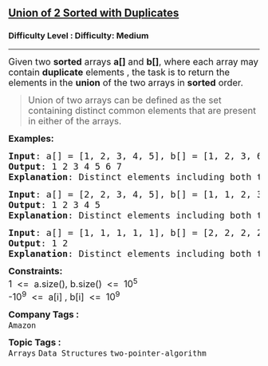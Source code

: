<h2><a href="https://www.geeksforgeeks.org/problems/union-of-two-sorted-arrays-1587115621/1?page=1&category=Data%20Structures,two-pointer-algorithm&difficulty=Easy,Medium&status=unsolved&sortBy=submissions">Union of 2 Sorted with Duplicates</a></h2><h3>Difficulty Level : Difficulty: Medium</h3><hr><div class="problems_problem_content__Xm_eO"><p><span style="font-size: 18px;">Given two <strong>sorted</strong>&nbsp;arrays&nbsp;<strong>a[]</strong>&nbsp;and&nbsp;<strong>b[]</strong>, where each array may contain <strong>duplicate</strong>&nbsp;elements , the task is to return the elements in the&nbsp;<strong>union</strong> of the two arrays in <strong>sorted</strong> order.</span></p>
<blockquote><span style="font-size: 18px;">Union of two arrays can be defined as the set containing distinct common elements that are present in either of the arrays.</span></blockquote>
<p><span style="font-size: 18px;"><strong>Examples:</strong></span></p>
<pre><span style="font-size: 18px;"><strong>Input</strong>: a[] = [1, 2, 3, 4, 5], b[] = [1, 2, 3, 6, 7]</span><br><span style="font-size: 18px;"><strong>Output</strong>: 1 2 3 4 5 6 7</span><br><span style="font-size: 18px;"><strong>Explanation</strong>: Distinct elements including both the arrays are: 1 2 3 4 5 6 7.</span></pre>
<pre><span style="font-size: 18px;"><strong>Input</strong>: a[] = [2, 2, 3, 4, 5], b[] = [1, 1, 2, 3, 4]
<strong>Output</strong>: 1 2 3 4 5
<strong>Explanation</strong>: Distinct elements including both the arrays are: 1 2 3 4 5.</span></pre>
<pre><span style="font-size: 18px;"><strong>Input</strong>: a[] = [1, 1, 1, 1, 1], b[] = [2, 2, 2, 2, 2]
<strong>Output</strong>: 1 2
<strong>Explanation</strong>: Distinct elements including both the arrays are: 1 2.</span></pre>
<p><span style="font-size: 18px;"><strong>Constraints:</strong><br>1&nbsp; &lt;=&nbsp; a.size(), b.size()&nbsp; &lt;=&nbsp; 10<sup>5</sup><br>-10<sup>9</sup>&nbsp; &lt;=&nbsp; a[i] , b[i]&nbsp; &lt;=&nbsp; 10<sup>9</sup></span></p></div><p><span style=font-size:18px><strong>Company Tags : </strong><br><code>Amazon</code>&nbsp;<br><p><span style=font-size:18px><strong>Topic Tags : </strong><br><code>Arrays</code>&nbsp;<code>Data Structures</code>&nbsp;<code>two-pointer-algorithm</code>&nbsp;